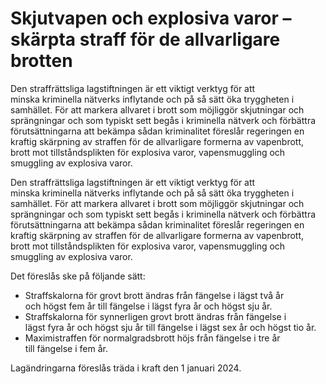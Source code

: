 # Skjutvapen och explosiva varor – skärpta straff för de allvarligare brotten

Den straffrättsliga lagstiftningen är ett viktigt verktyg för att minska kriminella nätverks inflytande och på så sätt öka tryggheten i samhället. För att markera allvaret i brott som möjliggör skjutningar och sprängningar och som typiskt sett begås i kriminella nätverk och förbättra förutsättningarna att bekämpa sådan kriminalitet föreslår regeringen en kraftig skärpning av straffen för de allvarligare formerna av vapenbrott, brott mot tillståndsplikten för explosiva varor, vapensmuggling och smuggling av explosiva varor.

Den straffrättsliga lagstiftningen är ett viktigt verktyg för att minska kriminella nätverks inflytande och på så sätt öka tryggheten i samhället. För att markera allvaret i brott som möjliggör skjutningar och sprängningar och som typiskt sett begås i kriminella nätverk och förbättra förutsättningarna att bekämpa sådan kriminalitet föreslår regeringen en kraftig skärpning av straffen för de allvarligare formerna av vapenbrott, brott mot tillståndsplikten för explosiva varor, vapensmuggling och smuggling av explosiva varor.

Det föreslås ske på följande sätt:

* Straffskalorna för grovt brott ändras från fängelse i lägst två år och högst fem år till fängelse i lägst fyra år och högst sju år.
* Straffskalorna för synnerligen grovt brott ändras från fängelse i lägst fyra år och högst sju år till fängelse i lägst sex år och högst tio år.
* Maximistraffen för normalgradsbrott höjs från fängelse i tre år till fängelse i fem år.

Lagändringarna föreslås träda i kraft den 1 januari 2024.
